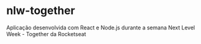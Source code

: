 # nlw-together
Aplicação desenvolvida com React e Node.js durante a semana Next Level Week - Together da Rocketseat
